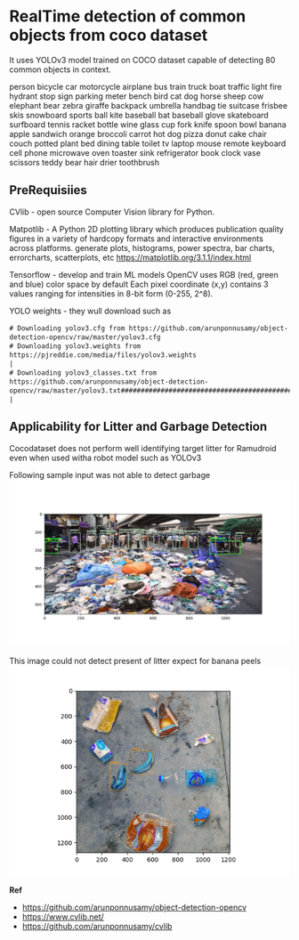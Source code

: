 # RealTime detection of common objects from coco dataset 

It uses YOLOv3 model trained on COCO dataset capable of detecting 80 common objects in context.

person
bicycle
car
motorcycle
airplane
bus
train
truck
boat
traffic light
fire hydrant
stop sign
parking meter
bench
bird
cat
dog
horse
sheep
cow
elephant
bear
zebra
giraffe
backpack
umbrella
handbag
tie
suitcase
frisbee
skis
snowboard
sports ball
kite
baseball bat
baseball glove
skateboard
surfboard
tennis racket
bottle
wine glass
cup
fork
knife
spoon
bowl
banana
apple
sandwich
orange
broccoli
carrot
hot dog
pizza
donut
cake
chair
couch
potted plant
bed
dining table
toilet
tv
laptop
mouse
remote
keyboard
cell phone
microwave
oven
toaster
sink
refrigerator
book
clock
vase
scissors
teddy bear
hair drier
toothbrush


## PreRequisiies 

CVlib - open source Computer Vision library for Python.

Matpotlib - A Python 2D plotting library which produces publication quality figures in a variety of hardcopy formats and interactive environments across platforms. 
generate plots, histograms, power spectra, bar charts, errorcharts, scatterplots, etc
https://matplotlib.org/3.1.1/index.html

Tensorflow -  develop and train ML models
OpenCV uses RGB (red, green and blue) color space by default
Each pixel coordinate (x,y) contains 3 values ranging for intensities in 8-bit form (0-255, 2^8).

YOLO weights - they wull download such as 
```
# Downloading yolov3.cfg from https://github.com/arunponnusamy/object-detection-opencv/raw/master/yolov3.cfg
# Downloading yolov3.weights from https://pjreddie.com/media/files/yolov3.weights                                                                                     |
# Downloading yolov3_classes.txt from https://github.com/arunponnusamy/object-detection-opencv/raw/master/yolov3.txt################################################# |
```

## Applicability for Litter and Garbage Detection 

Cocodataset does not perform well identifying target litter for Ramudroid even when used witha  robot model such as YOLOv3

Following sample input was not able to detect garbage 
![no_garbage_detection](output/no_garbage_detection.png)

This image could not detect present of litter expect for banana peels
![no_litter_detection](output/no_litter_detection.png)


**Ref** 
- https://github.com/arunponnusamy/object-detection-opencv
- https://www.cvlib.net/
- https://github.com/arunponnusamy/cvlib
